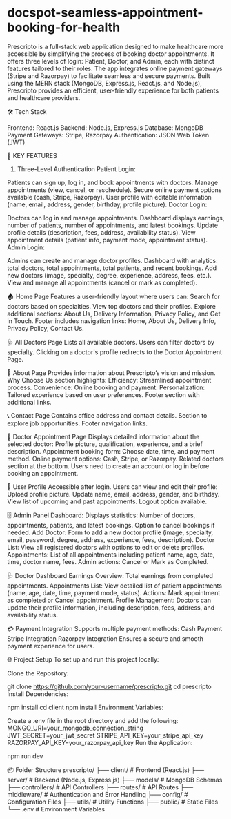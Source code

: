 # docspot-seamless-appointment-booking-for-health
Prescripto is a full-stack web application designed to make healthcare more accessible by simplifying the process of booking doctor appointments. It offers three levels of login: Patient, Doctor, and Admin, each with distinct features tailored to their roles. The app integrates online payment gateways (Stripe and Razorpay) to facilitate seamless and secure payments. Built using the MERN stack (MongoDB, Express.js, React.js, and Node.js), Prescripto provides an efficient, user-friendly experience for both patients and healthcare providers.

🛠 Tech Stack


Frontend: React.js
Backend: Node.js, Express.js
Database: MongoDB
Payment Gateways: Stripe, Razorpay
Authentication: JSON Web Token (JWT)



🔑 KEY FEATURES
1. Three-Level Authentication
Patient Login:

Patients can sign up, log in, and book appointments with doctors.
Manage appointments (view, cancel, or reschedule).
Secure online payment options available (cash, Stripe, Razorpay).
User profile with editable information (name, email, address, gender, birthday, profile picture).
Doctor Login:

Doctors can log in and manage appointments.
Dashboard displays earnings, number of patients, number of appointments, and latest bookings.
Update profile details (description, fees, address, availability status).
View appointment details (patient info, payment mode, appointment status).
Admin Login:

Admins can create and manage doctor profiles.
Dashboard with analytics: total doctors, total appointments, total patients, and recent bookings.
Add new doctors (image, specialty, degree, experience, address, fees, etc.).
View and manage all appointments (cancel or mark as completed).



🏠 Home Page
Features a user-friendly layout where users can:
Search for doctors based on specialties.
View top doctors and their profiles.
Explore additional sections: About Us, Delivery Information, Privacy Policy, and Get in Touch.
Footer includes navigation links: Home, About Us, Delivery Info, Privacy Policy, Contact Us.


🩺 All Doctors Page
Lists all available doctors.
Users can filter doctors by specialty.
Clicking on a doctor's profile redirects to the Doctor Appointment Page.


📄 About Page
Provides information about Prescripto’s vision and mission.
Why Choose Us section highlights:
Efficiency: Streamlined appointment process.
Convenience: Online booking and payment.
Personalization: Tailored experience based on user preferences.
Footer section with additional links.


📞 Contact Page
Contains office address and contact details.
Section to explore job opportunities.
Footer navigation links.


📅 Doctor Appointment Page
Displays detailed information about the selected doctor:
Profile picture, qualification, experience, and a brief description.
Appointment booking form: Choose date, time, and payment method.
Online payment options: Cash, Stripe, or Razorpay.
Related doctors section at the bottom.
Users need to create an account or log in before booking an appointment.


👤 User Profile
Accessible after login.
Users can view and edit their profile:
Upload profile picture.
Update name, email, address, gender, and birthday.
View list of upcoming and past appointments.
Logout option available.


🗄 Admin Panel
Dashboard:
Displays statistics: Number of doctors, appointments, patients, and latest bookings.
Option to cancel bookings if needed.
Add Doctor:
Form to add a new doctor profile (image, specialty, email, password, degree, address, experience, fees, description).
Doctor List:
View all registered doctors with options to edit or delete profiles.
Appointments:
List of all appointments including patient name, age, date, time, doctor name, fees.
Admin actions: Cancel or Mark as Completed.


🩺 Doctor Dashboard
Earnings Overview:
Total earnings from completed appointments.
Appointments List:
View detailed list of patient appointments (name, age, date, time, payment mode, status).
Actions: Mark appointment as completed or Cancel appointment.
Profile Management:
Doctors can update their profile information, including description, fees, address, and availability status.


💳 Payment Integration
Supports multiple payment methods:
Cash Payment
Stripe Integration
Razorpay Integration
Ensures a secure and smooth payment experience for users.


🌐 Project Setup
To set up and run this project locally:

Clone the Repository:

git clone https://github.com/your-username/prescripto.git
cd prescripto
Install Dependencies:

npm install
cd client
npm install
Environment Variables:

Create a .env file in the root directory and add the following:
MONGO_URI=your_mongodb_connection_string
JWT_SECRET=your_jwt_secret
STRIPE_API_KEY=your_stripe_api_key
RAZORPAY_API_KEY=your_razorpay_api_key
Run the Application:

npm run dev


📦 Folder Structure
prescripto/
├── client/          # Frontend (React.js)
├── server/          # Backend (Node.js, Express.js)
├── models/          # MongoDB Schemas
├── controllers/     # API Controllers
├── routes/          # API Routes
├── middleware/      # Authentication and Error Handling
├── config/          # Configuration Files
├── utils/           # Utility Functions
├── public/          # Static Files
└── .env             # Environment Variables

